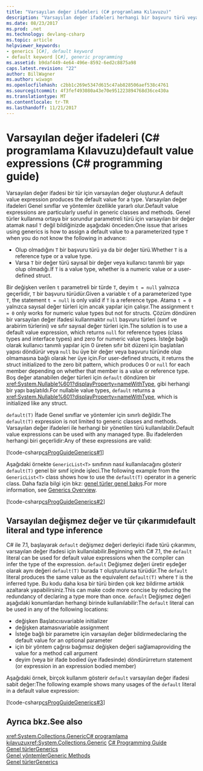 ```yaml
---
title: "Varsayılan değer ifadeleri (C# programlama Kılavuzu)"
description: "Varsayılan değer ifadeleri herhangi bir başvuru türü veya değer türü için varsayılan değer üretmek"
ms.date: 08/23/2017
ms.prod: .net
ms.technology: devlang-csharp
ms.topic: article
helpviewer_keywords:
- generics [C#], default keyword
- default keyword [C#], generic programming
ms.assetid: b9daf449-4e64-496e-8592-6ed2c8875a98
caps.latest.revision: "22"
author: BillWagner
ms.author: wiwagn
ms.openlocfilehash: c2bb1c269e5347d615c47ab828506aef538c4761
ms.sourcegitcommit: 4f3fef493080a43e70e951223894768d36ce430a
ms.translationtype: MT
ms.contentlocale: tr-TR
ms.lasthandoff: 11/21/2017
---
```

# <a name="default-value-expressions-c-programming-guide"></a><span data-ttu-id="fdc10-103">Varsayılan değer ifadeleri (C# programlama Kılavuzu)</span><span class="sxs-lookup"><span data-stu-id="fdc10-103">default value expressions (C# programming guide)</span></span>

<span data-ttu-id="fdc10-104">Varsayılan değer ifadesi bir tür için varsayılan değer oluşturur.</span><span class="sxs-lookup"><span data-stu-id="fdc10-104">A default value expression produces the default value for a type.</span></span> <span data-ttu-id="fdc10-105">Varsayılan değer ifadeleri Genel sınıflar ve yöntemler özellikle yararlı olur.</span><span class="sxs-lookup"><span data-stu-id="fdc10-105">Default value expressions are particularly useful in generic classes and methods.</span></span> <span data-ttu-id="fdc10-106">Genel türler kullanma ortaya bir sorundur parametreli türü için varsayılan bir değer atamak nasıl `T` değil bildiğinizde aşağıdaki önceden:</span><span class="sxs-lookup"><span data-stu-id="fdc10-106">One issue that arises using generics is how to assign a default value to a parameterized type `T` when you do not know the following in advance:</span></span>

- <span data-ttu-id="fdc10-107">Olup olmadığını `T` bir başvuru türü ya da bir değer türü.</span><span class="sxs-lookup"><span data-stu-id="fdc10-107">Whether `T` is a reference type or a value type.</span></span>
- <span data-ttu-id="fdc10-108">Varsa `T` bir değer türü sayısal bir değer veya kullanıcı tanımlı bir yapı olup olmadığı.</span><span class="sxs-lookup"><span data-stu-id="fdc10-108">If `T` is a value type, whether is a numeric value or a user-defined struct.</span></span>

 <span data-ttu-id="fdc10-109">Bir değişken verilen `t` parametreli bir türde `T`, deyim `t = null` yalnızca geçerlidir, `T` bir başvuru türüdür.</span><span class="sxs-lookup"><span data-stu-id="fdc10-109">Given a variable `t` of a parameterized type `T`, the statement `t = null` is only valid if `T` is a reference type.</span></span> <span data-ttu-id="fdc10-110">Atama `t = 0` yalnızca sayısal değer türleri için ancak yapılar için çalışır.</span><span class="sxs-lookup"><span data-stu-id="fdc10-110">The assignment `t = 0` only works for numeric value types but not for structs.</span></span> <span data-ttu-id="fdc10-111">Çözüm döndüren bir varsayılan değer ifadesi kullanmaktır `null` başvuru türleri (sınıf ve arabirim türlerini) ve sıfır sayısal değer türleri için.</span><span class="sxs-lookup"><span data-stu-id="fdc10-111">The solution is to use a default value expression, which returns `null` for reference types (class types and interface types) and zero for numeric value types.</span></span> <span data-ttu-id="fdc10-112">İsteğe bağlı olarak kullanıcı tanımlı yapılar için 0 üreten sıfır bit düzeni için başlatılan yapısı döndürür veya `null` bu üye bir değer veya başvuru türünde olup olmamasına bağlı olarak her üye için.</span><span class="sxs-lookup"><span data-stu-id="fdc10-112">For user-defined structs, it returns the struct initialized to the zero bit pattern, which produces 0 or `null` for each member depending on whether that member is a value or reference type.</span></span> <span data-ttu-id="fdc10-113">Boş değer atanabilen değer türleri için `default` döndüren bir <xref:System.Nullable%601?displayProperty=nameWithType>, gibi herhangi bir yapı başlatıldı.</span><span class="sxs-lookup"><span data-stu-id="fdc10-113">For nullable value types, `default` returns a <xref:System.Nullable%601?displayProperty=nameWithType>, which is initialized like any struct.</span></span>

<span data-ttu-id="fdc10-114">`default(T)` İfade Genel sınıflar ve yöntemler için sınırlı değildir.</span><span class="sxs-lookup"><span data-stu-id="fdc10-114">The `default(T)` expression is not limited to generic classes and methods.</span></span> <span data-ttu-id="fdc10-115">Varsayılan değer ifadeleri ile herhangi bir yönetilen türü kullanılabilir.</span><span class="sxs-lookup"><span data-stu-id="fdc10-115">Default value expressions can be used with any managed type.</span></span> <span data-ttu-id="fdc10-116">Bu ifadelerden herhangi biri geçerlidir:</span><span class="sxs-lookup"><span data-stu-id="fdc10-116">Any of these expressions are valid:</span></span>

 [!code-csharp[csProgGuideGenerics#1](../../../../samples/snippets/csharp/programming-guide/statements-expressions-operators/default-value-expressions.cs)]

 <span data-ttu-id="fdc10-117">Aşağıdaki örnekte `GenericList<T>` sınıfının nasıl kullanılacağını gösterir `default(T)` genel bir sınıf içinde işleci.</span><span class="sxs-lookup"><span data-stu-id="fdc10-117">The following example from the `GenericList<T>` class shows how to use the `default(T)` operator in a generic class.</span></span> <span data-ttu-id="fdc10-118">Daha fazla bilgi için bkz: [genel türler genel bakış](../generics/introduction-to-generics.md).</span><span class="sxs-lookup"><span data-stu-id="fdc10-118">For more information, see [Generics Overview](../generics/introduction-to-generics.md).</span></span>

 [!code-csharp[csProgGuideGenerics#2](../../../../samples/snippets/csharp/VS_Snippets_VBCSharp/csProgGuideGenerics/CS/Generics.cs#Snippet41)]

## <a name="default-literal-and-type-inference"></a><span data-ttu-id="fdc10-119">Varsayılan değişmez değer ve tür çıkarımı</span><span class="sxs-lookup"><span data-stu-id="fdc10-119">default literal and type inference</span></span>

<span data-ttu-id="fdc10-120">C# ile 7.1, başlayarak `default` değişmez değeri derleyici ifade türü çıkarımını, varsayılan değer ifadesi için kullanılabilir.</span><span class="sxs-lookup"><span data-stu-id="fdc10-120">Beginning with C# 7.1, the `default` literal can be used for default value expressions when the compiler can infer the type of the expression.</span></span> <span data-ttu-id="fdc10-121">`default` Değişmez değeri üretir eşdeğer olarak aynı değeri `default(T)` burada `T` oluşturulursa türüdür.</span><span class="sxs-lookup"><span data-stu-id="fdc10-121">The `default` literal produces the same value as the equivalent `default(T)` where `T` is the inferred type.</span></span> <span data-ttu-id="fdc10-122">Bu kodu daha kısa bir türü birden çok kez bildirme artıklık azaltarak yapabilirsiniz.</span><span class="sxs-lookup"><span data-stu-id="fdc10-122">This can make code more concise by reducing the redundancy of declaring a type more than once.</span></span> <span data-ttu-id="fdc10-123">`default` Değişmez değeri aşağıdaki konumlardan herhangi birinde kullanılabilir:</span><span class="sxs-lookup"><span data-stu-id="fdc10-123">The `default` literal can be used in any of the following locations:</span></span>

- <span data-ttu-id="fdc10-124">değişken Başlatıcısı</span><span class="sxs-lookup"><span data-stu-id="fdc10-124">variable initializer</span></span>
- <span data-ttu-id="fdc10-125">değişken ataması</span><span class="sxs-lookup"><span data-stu-id="fdc10-125">variable assignment</span></span>
- <span data-ttu-id="fdc10-126">İsteğe bağlı bir parametre için varsayılan değer bildirme</span><span class="sxs-lookup"><span data-stu-id="fdc10-126">declaring the default value for an optional parameter</span></span>
- <span data-ttu-id="fdc10-127">için bir yöntem çağrısı bağımsız değişken değeri sağlama</span><span class="sxs-lookup"><span data-stu-id="fdc10-127">providing the value for a method call argument</span></span>
- <span data-ttu-id="fdc10-128">deyim (veya bir ifade bodied üye ifadesinde) döndürür</span><span class="sxs-lookup"><span data-stu-id="fdc10-128">return statement (or expression in an expression bodied member)</span></span>

<span data-ttu-id="fdc10-129">Aşağıdaki örnek, birçok kullanım gösterir `default` varsayılan değer ifadesi sabit değer:</span><span class="sxs-lookup"><span data-stu-id="fdc10-129">The following example shows many usages of the `default` literal in a default value expression:</span></span>

[!code-csharp[csProgGuideGenerics#3](../../../../samples/snippets/csharp/programming-guide/statements-expressions-operators/default-literal.cs)]

## <a name="see-also"></a><span data-ttu-id="fdc10-130">Ayrıca bkz.</span><span class="sxs-lookup"><span data-stu-id="fdc10-130">See also</span></span>

 <span data-ttu-id="fdc10-131"><xref:System.Collections.Generic>[C# programlama kılavuzu](../index.md)</span><span class="sxs-lookup"><span data-stu-id="fdc10-131"><xref:System.Collections.Generic> [C# Programming Guide](../index.md)</span></span>  
 [<span data-ttu-id="fdc10-132">Genel türler</span><span class="sxs-lookup"><span data-stu-id="fdc10-132">Generics</span></span>](../generics/index.md)  
 [<span data-ttu-id="fdc10-133">Genel yöntemler</span><span class="sxs-lookup"><span data-stu-id="fdc10-133">Generic Methods</span></span>](../generics/generic-methods.md)  
 [<span data-ttu-id="fdc10-134">Genel türler</span><span class="sxs-lookup"><span data-stu-id="fdc10-134">Generics</span></span>](~/docs/standard/generics/index.md)  
